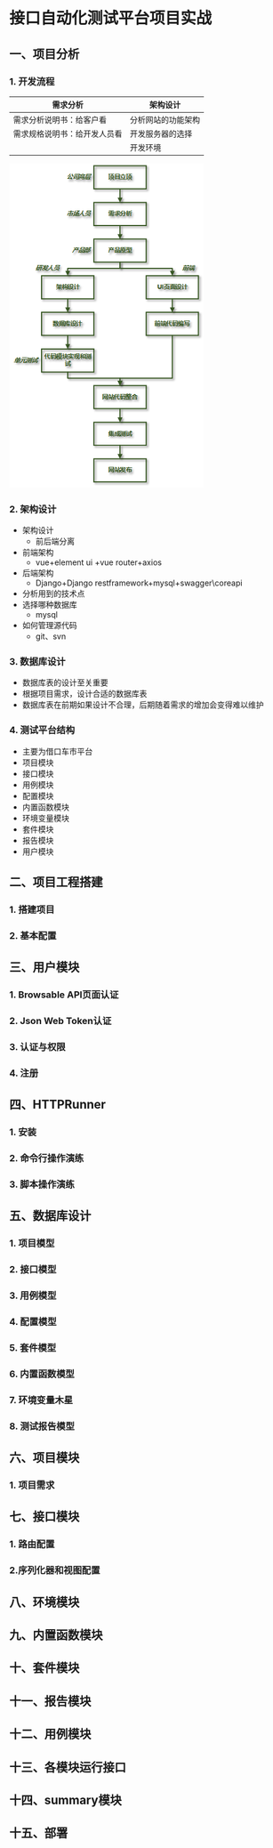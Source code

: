 # 接口自动化测试平台项目实战

## 一、项目分析

### 1. 开发流程

| 需求分析                     | 架构设计           |
| ---------------------------- | ------------------ |
| 需求分析说明书：给客户看     | 分析网站的功能架构 |
| 需求规格说明书：给开发人员看 | 开发服务器的选择   |
|                              | 开发环境           |

![1585324002263](%E6%8E%A5%E5%8F%A3%E8%87%AA%E5%8A%A8%E5%8C%96%E6%B5%8B%E8%AF%95%E5%B9%B3%E5%8F%B0%E9%A1%B9%E7%9B%AE%E5%AE%9E%E6%88%98.assets/1585324002263.png)

### 2. 架构设计

- 架构设计
  - 前后端分离
- 前端架构
  - vue+element ui +vue router+axios
- 后端架构
  - Django+Django restframework+mysql+swagger\coreapi
- 分析用到的技术点
- 选择哪种数据库
  - mysql
- 如何管理源代码
  - git、svn

### 3. 数据库设计

- 数据库表的设计至关重要
- 根据项目需求，设计合适的数据库表
- 数据库表在前期如果设计不合理，后期随着需求的增加会变得难以维护

### 4. 测试平台结构

- 主要为借口车市平台
- 项目模块
- 接口模块
- 用例模块
- 配置模块
- 内置函数模块
- 环境变量模块
- 套件模块
- 报告模块
- 用户模块

## 二、项目工程搭建

### 1. 搭建项目

### 2. 基本配置

## 三、用户模块

### 1. Browsable API页面认证

### 2. Json Web Token认证

### 3. 认证与权限

### 4. 注册

## 四、HTTPRunner

### 1. 安装

### 2. 命令行操作演练

### 3. 脚本操作演练

## 五、数据库设计

### 1. 项目模型

### 2. 接口模型

### 3. 用例模型

### 4. 配置模型

### 5. 套件模型

### 6. 内置函数模型

### 7. 环境变量木星

### 8. 测试报告模型

## 六、项目模块

### 1. 项目需求

## 七、接口模块

### 1. 路由配置

### 2.序列化器和视图配置

## 八、环境模块

## 九、内置函数模块

## 十、套件模块

## 十一、报告模块

## 十二、用例模块

## 十三、各模块运行接口

## 十四、summary模块

## 十五、部署



